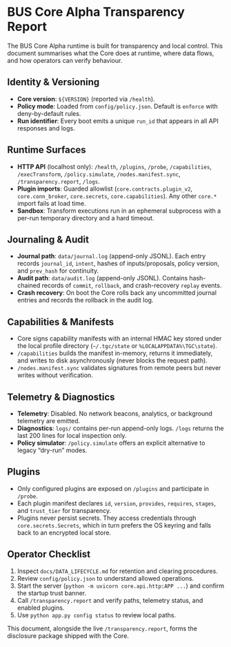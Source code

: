 # BUS Core Alpha Transparency Report

The BUS Core Alpha runtime is built for transparency and local control. This document summarises what the Core does at runtime, where data flows, and how operators can verify behaviour.

## Identity & Versioning

* **Core version**: `${VERSION}` (reported via `/health`).
* **Policy mode**: Loaded from `config/policy.json`. Default is `enforce` with deny-by-default rules.
* **Run identifier**: Every boot emits a unique `run_id` that appears in all API responses and logs.

## Runtime Surfaces

* **HTTP API** (localhost only): `/health`, `/plugins`, `/probe`, `/capabilities`, `/execTransform`, `/policy.simulate`, `/nodes.manifest.sync`, `/transparency.report`, `/logs`.
* **Plugin imports**: Guarded allowlist (`core.contracts.plugin_v2`, `core.conn_broker`, `core.secrets`, `core.capabilities`). Any other `core.*` import fails at load time.
* **Sandbox**: Transform executions run in an ephemeral subprocess with a per-run temporary directory and a hard timeout.

## Journaling & Audit

* **Journal path**: `data/journal.log` (append-only JSONL). Each entry records `journal_id`, `intent`, hashes of inputs/proposals, policy version, and `prev_hash` for continuity.
* **Audit path**: `data/audit.log` (append-only JSONL). Contains hash-chained records of `commit`, `rollback`, and crash-recovery `replay` events.
* **Crash recovery**: On boot the Core rolls back any uncommitted journal entries and records the rollback in the audit log.

## Capabilities & Manifests

* Core signs capability manifests with an internal HMAC key stored under the local profile directory (`~/.tgc/state` or `%LOCALAPPDATA%\TGC\state`).
* `/capabilities` builds the manifest in-memory, returns it immediately, and writes to disk asynchronously (never blocks the request path).
* `/nodes.manifest.sync` validates signatures from remote peers but never writes without verification.

## Telemetry & Diagnostics

* **Telemetry**: Disabled. No network beacons, analytics, or background telemetry are emitted.
* **Diagnostics**: `logs/` contains per-run append-only logs. `/logs` returns the last 200 lines for local inspection only.
* **Policy simulator**: `/policy.simulate` offers an explicit alternative to legacy “dry-run” modes.

## Plugins

* Only configured plugins are exposed on `/plugins` and participate in `/probe`.
* Each plugin manifest declares `id`, `version`, `provides`, `requires`, `stages`, and `trust_tier` for transparency.
* Plugins never persist secrets. They access credentials through `core.secrets.Secrets`, which in turn prefers the OS keyring and falls back to an encrypted local store.

## Operator Checklist

1. Inspect `docs/DATA_LIFECYCLE.md` for retention and clearing procedures.
2. Review `config/policy.json` to understand allowed operations.
3. Start the server (`python -m uvicorn core.api.http:APP ...`) and confirm the startup trust banner.
4. Call `/transparency.report` and verify paths, telemetry status, and enabled plugins.
5. Use `python app.py config status` to review local paths.

This document, alongside the live `/transparency.report`, forms the disclosure package shipped with the Core.
